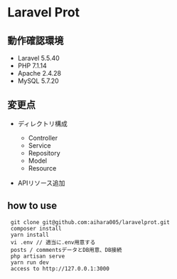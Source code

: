 # Laravel Prot

## 動作確認環境
- Laravel 5.5.40
- PHP 7.1.14
- Apache 2.4.28
- MySQL 5.7.20

## 変更点
- ディレクトリ構成
  - Controller
  - Service
  - Repository
  - Model
  - Resource

- APIリソース追加
  
## how to use
``` 
 git clone git@github.com:aihara005/laravelprot.git
 composer install
 yarn install
 vi .env // 適当に.env用意する
 posts / commentsデータとDB用意、DB接続
 php artisan serve
 yarn run dev
 access to http://127.0.0.1:3000
 ```

